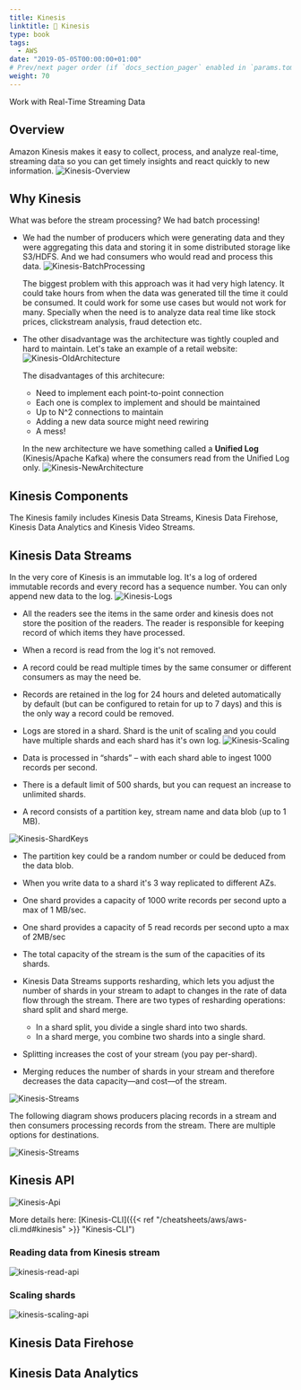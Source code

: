 ```yaml
---
title: Kinesis
linktitle: 🔀 Kinesis
type: book
tags:
  - AWS
date: "2019-05-05T00:00:00+01:00"
# Prev/next pager order (if `docs_section_pager` enabled in `params.toml`)
weight: 70
---
```


Work with Real-Time Streaming Data

<!--more-->

## Overview

Amazon Kinesis makes it easy to collect, process, and analyze real-time, streaming data so you can get timely insights and react quickly to new information.
![Kinesis-Overview](/images/uploads/kinesis-overview.PNG)

## Why Kinesis

What was before the stream processing? We had batch processing!

* We had the number of producers which were generating data and they were aggregating this data and storing it   in some distributed storage like S3/HDFS. And we had consumers who would read and process this data.
  ![Kinesis-BatchProcessing](/images/uploads/kinesis-batchprocessing.PNG)

  The biggest problem with this approach was it had very high latency. It could take hours from when the data was generated till the time it could be consumed. It could work for some use cases but would not work for many.
  Specially when the need is to analyze data real time like stock prices, clickstream analysis, fraud detection etc.

* The other disadvantage was the architecture was tightly coupled and hard to maintain. Let's take an example of a retail website:
 ![Kinesis-OldArchitecture](/images/uploads/kinesis-oldarchitecture.PNG)

  The disadvantages of this architecure:
  * Need to implement each point-to-point connection
  * Each one is complex to implement and should be maintained
  * Up to N^2 connections to maintain
  * Adding a new data source might need rewiring
  * A mess!

  In the new architecture we have something called a **Unified Log** (Kinesis/Apache Kafka) where the consumers read from the Unified Log only.
![Kinesis-NewArchitecture](/images/uploads/kinesis-newarchitecture.PNG)

## Kinesis Components

The Kinesis family includes Kinesis Data Streams, Kinesis Data Firehose, Kinesis Data Analytics and Kinesis Video Streams.

## Kinesis Data Streams

In the very core of Kinesis is an immutable log. It's a log of ordered immutable records and every record has a sequence number. You can only append new data to the log.
![Kinesis-Logs](/images/uploads/kinesis-logs.PNG)

* All the readers see the items in the same order and kinesis does not store the position of the readers. The reader is responsible for keeping record of which items they have processed.
* When a record is read from the log it's not removed.
* A record could be read multiple times by the same consumer or different consumers as may the need be.
* Records are retained in the log for 24 hours and deleted automatically by default (but can be configured to retain for up to 7 days) and this is the only way a record could be removed.
* Logs are stored in a shard. Shard is the unit of scaling and you could have multiple shards and each shard has it's own log.
![Kinesis-Scaling](/images/uploads/kinesis-scaling.PNG)

* Data is processed in “shards” – with each shard able to ingest 1000 records per second.
* There is a default limit of 500 shards, but you can request an increase to unlimited shards.
* A record consists of a partition key, stream name and data blob (up to 1 MB).

![Kinesis-ShardKeys](/images/uploads/kinesis-shardkeys.PNG)

* The partition key could be a random number or could be deduced from the data blob.
* When you write data to a shard it's 3 way replicated to different AZs.
* One shard provides a capacity of 1000 write records per second upto a max of 1 MB/sec.
* One shard provides a capacity of 5 read records per second upto a max of 2MB/sec
* The total capacity of the stream is the sum of the capacities of its shards.
* Kinesis Data Streams supports resharding, which lets you adjust the number of shards in your stream to adapt to changes in the rate of data flow through the stream. There are two types of resharding operations: shard split and shard merge.

  * In a shard split, you divide a single shard into two shards.
  * In a shard merge, you combine two shards into a single shard.

* Splitting increases the cost of your stream (you pay per-shard).
* Merging reduces the number of shards in your stream and therefore decreases the data capacity—and cost—of the stream.

![Kinesis-Streams](/images/uploads/kinesis-streams-detail1.PNG)

The following diagram shows producers placing records in a stream and then consumers processing records from the stream. There are multiple options for destinations.

![Kinesis-Streams](/images/uploads/kinesis-streams-detail2.PNG)

## Kinesis API
![Kinesis-Api](/images/uploads/kinesis-api.PNG)

More details here: [Kinesis-CLI]({{< ref "/cheatsheets/aws/aws-cli.md#kinesis" >}} "Kinesis-CLI")

### Reading data from Kinesis stream
![kinesis-read-api](/images/uploads/kinesis-read-api.PNG)

### Scaling shards
![kinesis-scaling-api](/images/uploads/kinesis-scaling-api.PNG)

## Kinesis Data Firehose

## Kinesis Data Analytics
